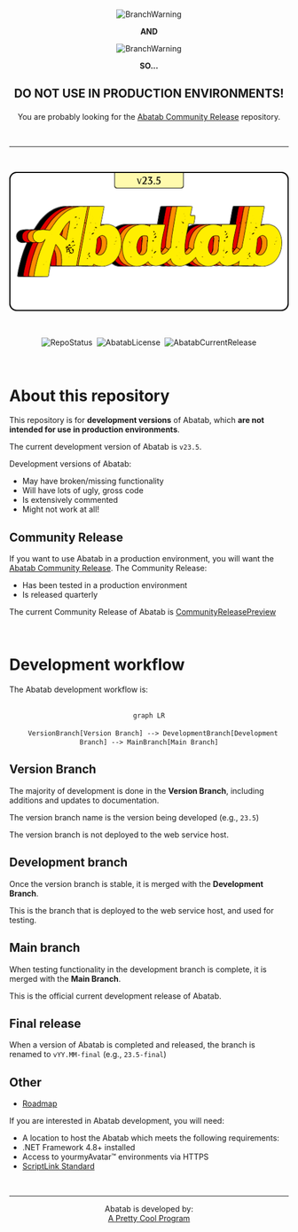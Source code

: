 <div align="center">

  <br>

  ![BranchWarning](https://img.shields.io/badge/WARNING!-THIS%20IS%20BETA%20SOFTWARE-FF160C?style=for-the-badge) 
  
  **AND**
  
  ![BranchWarning](https://img.shields.io/badge/THIS%20IS%20A-DEVELOPMENT%20BRANCH-ffd700?style=for-the-badge)

  **SO...**

  <h2>

  **DO NOT USE IN PRODUCTION ENVIRONMENTS!**

  </h2>

  You are probably looking for the [Abatab Community Release](https://github.com/spectrum-health-systems/Abatab-Community-Release) repository.

  <br>

  ***

  <br>
  
  ![AbatabLogo](./.github/images/logo/app/AbatabLogo-v23.5.png)

  <br>

  ![RepoStatus](https://img.shields.io/badge/status-Active-brightgreen?style=flat)&nbsp;&nbsp;![AbatabLicense](https://img.shields.io/github/license/spectrum-health-systems/abatab)&nbsp;&nbsp;![AbatabCurrentRelease](https://img.shields.io/github/v/release/spectrum-health-systems/Abatab?style=flat)

</div>

<br>

# About this repository

This repository is for **development versions** of Abatab, which **are not intended for use in production environments**.

The current development version of Abatab is `v23.5`.

Development versions of Abatab:
* May have broken/missing functionality
* Will have lots of ugly, gross code
* Is extensively commented
* Might not work at all!

## Community Release

If you want to use Abatab in a production environment, you will want the [Abatab Community Release](https://github.com/spectrum-health-systems/Abatab-Community-Release). The Community Release:

* Has been tested in a production environment
* Is released quarterly

The current Community Release of Abatab is [CommunityReleasePreview](https://github.com/spectrum-health-systems/Abatab-Community-Release)

<br>

# Development workflow

The Abatab development workflow is:

<div align="center">

```mermaid

graph LR

  VersionBranch[Version Branch] --> DevelopmentBranch[Development Branch] --> MainBranch[Main Branch]
```

</div>

## Version Branch

The majority of development is done in the **Version Branch**, including additions and updates to documentation.

The version branch name is the version being developed (e.g., `23.5`)

The version branch is not deployed to the web service host.

## Development branch

Once the version branch is stable, it is merged with the **Development Branch**.

This is the branch that is deployed to the web service host, and used for testing.

## Main branch

When testing functionality in the development branch is complete, it is merged with the **Main Branch**.

This is the official current development release of Abatab.

## Final release

When a version of Abatab is completed and released, the branch is renamed to `vYY.MM-final`  (e.g., `23.5-final`)

## Other

* [Roadmap](https://github.com/orgs/spectrum-health-systems/projects/25/views/2)

If you are interested in Abatab development, you will need:

* A location to host the Abatab which meets the following requirements:
* .NET Framework 4.8+ installed
* Access to yourmyAvatar™ environments via HTTPS
* [ScriptLink Standard](https://github.com/rcskids/ScriptLinkStandard)

<br>

<div align="center">

***

Abatab is developed by:<br>
[A Pretty Cool Program](https://github.com/APrettyCoolProgram)

</div>
